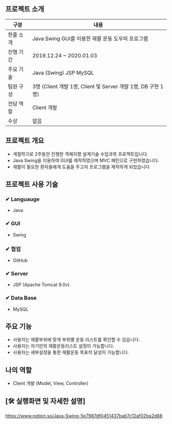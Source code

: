 ## 프로젝트 소개
|구분|내용|
|------|---|
|한줄 소개|Java Swing GUI를 이용한 재활 운동 도우미 프로그램|
|진행 기간|2019.12.24 ~ 2020.01.03|
|주요 기술| Java (Swing)    JSP    MySQL |
|팀원 구성|3명 (Client 개발 1명, Client 및 Server 개발 1명, DB 구현 1명)|
|전담 역할|Client 개발|
|수상|없음|
## 프로젝트 개요


- 계절학기로 2주동안 진행한 객체지향 설계기술 수업과목 프로젝트입니다.
- Java Swing을 이용하여 GUI를 제작하였으며 MVC 패턴으로 구현하였습니다.
- 재활이 필요한 환자들에게 도움을 주고자 프로그램을 제작하게 되었습니다

## 프로젝트 사용 기술


### ✔ Languauge

- Java

### ✔ GUI

- Swing

### ✔ 협업

- GitHub

### ✔ Server

- JSP (Apache Tomcat 9.0v)

### ✔ Data Base

- MySQL

## 주요 기능


- 사용자는 재활부위에 맞게 부위별 운동 리스트를 확인할 수 있습니다.
- 사용자는 자기만의 재활운동리스트 설정이 가능합니다.
- 사용자는 세부설정을 통한 재활운동 목표치 달성이 가능합니다.

## 나의 역할


- Client 개발 (Model, View, Controller)

## [🛠 실행화면 및 자세한 설명]
https://www.notion.so/Java-Swing-5e7987df0451437bab7c12af02ba2d88


